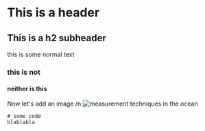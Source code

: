 # This is a header
## This is a h2 subheader

this is some normal text

### this is not
#### neither is this

Now let's add an image /n
![measurement techniques in the ocean](https://globalocean.noaa.gov/wp-content/uploads/2022/07/CODGraphicweb.jpg)

```
# some code
blablabla
```
